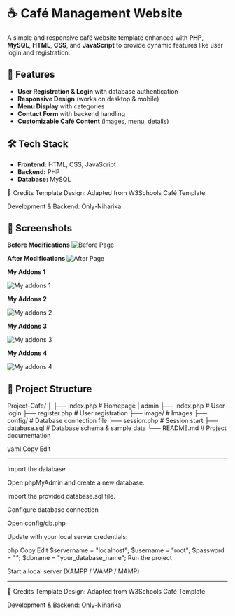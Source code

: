 # ☕ Café Management Website  

A simple and responsive café website template enhanced with **PHP**, **MySQL**, **HTML**, **CSS**, and **JavaScript** to provide dynamic features like user login and registration.  

## 🚀 Features  
- **User Registration & Login** with database authentication  
- **Responsive Design** (works on desktop & mobile)  
- **Menu Display** with categories  
- **Contact Form** with backend handling  
- **Customizable Café Content** (images, menu, details)  

## 🛠️ Tech Stack  
- **Frontend:** HTML, CSS, JavaScript  
- **Backend:** PHP  
- **Database:** MySQL  

🙌 Credits
Template Design: Adapted from W3Schools Café Template

Development & Backend: Only-Niharika

## 📸 Screenshots

**Before Modifications**
![Before Page](Screenshots/before_page.png)

**After Modifications**
![After Page](Screenshots/after_page.png)

**My Addons 1**

![My addons 1](Screenshots/my_addons.png)

**My Addons 2**

![My addons 2](Screenshots/my_addons_1.png)

**My Addons 3**

![My addons 3](Screenshots/my_addons_2.png)

**My Addons 4**

![My addons 4](Screenshots/my_addons_3.png)


## 📂 Project Structure
Project-Cafe/
│
├── index.php # Homepage
| admin
├── index.php # User login
├── register.php # User registration
├── image/ # Images
├── config/ # Database connection file
├── session.php # Session start
├── database.sql # Database schema & sample data
└── README.md # Project documentation

yaml
Copy
Edit

---


Import the database

Open phpMyAdmin and create a new database.

Import the provided database.sql file.

Configure database connection

Open config/db.php

Update with your local server credentials:

php
Copy
Edit
$servername = "localhost";
$username = "root";
$password = "";
$dbname = "your_database_name";
Run the project

Start a local server (XAMPP / WAMP / MAMP)

---

🙌 Credits
Template Design: Adapted from W3Schools Café Template

Development & Backend: Only-Niharika